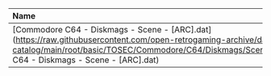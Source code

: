 |Name|Size|
|:---|---:|
|[Commodore C64 - Diskmags - Scene - [ARC].dat](https://raw.githubusercontent.com/open-retrogaming-archive/dat-catalog/main/root/basic/TOSEC/Commodore/C64/Diskmags/Scene/[ARC]/Commodore C64 - Diskmags - Scene - [ARC].dat)|3935|
